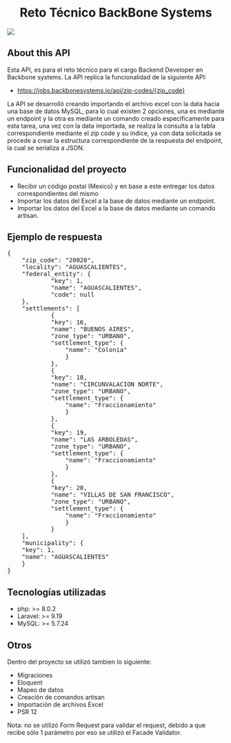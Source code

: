 <h1 align="center"> Reto Técnico BackBone Systems </h1>

<p align="left">
   <img src="https://img.shields.io/badge/Status-Stable-brightgreen">
   </p>

## About this API

Esta API, es para el reto técnico para el cargo Backend Developer en Backbone systems.
La API replica la funcionalidad de la siguiente API:
 
- https://jobs.backbonesystems.io/api/zip-codes/{zip_code}

La API se desarrolló creando importando el archivo excel con la data hacia una base de datos
MySQL, para lo cual existen 2 opciones, una es mediante un endpoint y la otra es mediante un
comando creado específicamente para esta tarea, una vez con la data importada, se realiza la
consulta a la tabla correspondiente mediante el zip code y su índice, ya con data solicitada
se procede a crear la estructura correspondiente de la respuesta del endpoint, la cual se
serializa a JSON.

## Funcionalidad del proyecto

- Recibir un código postal (Mexico) y en base a este entregar los datos correspondientes del mismo
- Importar los datos del Excel a la base de datos mediante un endpoint.
- Importar los datos del Excel a la base de datos mediante un comando artisan.

## Ejemplo de respuesta

<pre>
{
    "zip_code": "20020",
    "locality": "AGUASCALIENTES",
    "federal_entity": {
            "key": 1,
            "name": "AGUASCALIENTES",
            "code": null
    },
    "settlements": [
            {
            "key": 16,
            "name": "BUENOS AIRES",
            "zone_type": "URBANO",
            "settlement_type": {
                "name": "Colonia"
                }
            },
            {
            "key": 18,
            "name": "CIRCUNVALACION NORTE",
            "zone_type": "URBANO",
            "settlement_type": {
                "name": "Fraccionamiento"
                }
            },
            {
            "key": 19,
            "name": "LAS ARBOLEDAS",
            "zone_type": "URBANO",
            "settlement_type": {
                "name": "Fraccionamiento"
                }
            },
            {
            "key": 20,
            "name": "VILLAS DE SAN FRANCISCO",
            "zone_type": "URBANO",
            "settlement_type": {
                "name": "Fraccionamiento"
                }
            }
    ],
    "municipality": {
    "key": 1,
    "name": "AGUASCALIENTES"
    }
}
</pre>

## Tecnologías utilizadas
- php: >= 8.0.2
- Laravel: >= 9.19
- MySQL: >= 5.7.24

## Otros

Dentro del proyecto se utilizó tambien lo siguiente:

- Migraciones
- Eloquent
- Mapeo de datos
- Creación de comandos artisan
- Importación de archivos Excel
- PSR 12

Nota: no se utilizó Form Request para validar el request, debido a que recibe sólo 1 parámetro
por eso se utilizó el Facade Validator.
